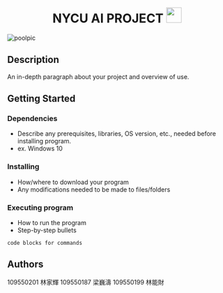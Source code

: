 
<h1 align="center">NYCU AI PROJECT <img src="[https://media.giphy.com/media/hvRJCLFzcasrR4ia7z/giphy.gif](https://giphy.com/gifs/japan-surprise-commercial-26Ff7OthAwppV84uY)" width="35"></h1>

![poolpic](https://user-images.githubusercontent.com/91297984/173284035-3f8c9f02-f546-441b-b88e-6ef3921cd84c.png)
## Description
An in-depth paragraph about your project and overview of use.

## Getting Started

### Dependencies

* Describe any prerequisites, libraries, OS version, etc., needed before installing program.
* ex. Windows 10

### Installing

* How/where to download your program
* Any modifications needed to be made to files/folders

### Executing program

* How to run the program
* Step-by-step bullets
```
code blocks for commands
```

## Authors
109550201 林家輝
109550187 梁巍濤
109550199 林能財
